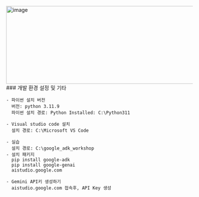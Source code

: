 <img width="1462" height="210" alt="image" src="https://github.com/user-attachments/assets/7e4cbc3b-acec-42e8-8ab4-6f1918386996" />### 개발 환경 설정 및 기타

    - 파이썬 설치 버전
      버전: python 3.11.9
      파이썬 설치 경로: Python Installed: C:\Python311
      
    - Visual studio code 설치  
      설치 경로: C:\Microsoft VS Code
      
    - 실습
      설치 경로: C:\google_adk_workshop
    - 설치 패키지
      pip install google-adk
      pip install google-genai
      aistudio.google.com

    - Gemini API키 생성하기
      aistudio.google.com 접속후, API Key 생성
